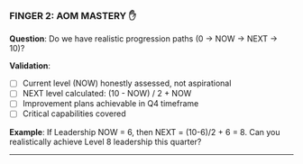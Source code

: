 ### **FINGER 2: AOM MASTERY** ✋

**Question**: Do we have realistic progression paths (0 → NOW → NEXT → 10)?

**Validation**:

- [ ] Current level (NOW) honestly assessed, not aspirational
- [ ] NEXT level calculated: (10 - NOW) / 2 + NOW
- [ ] Improvement plans achievable in Q4 timeframe
- [ ] Critical capabilities covered

**Example**: If Leadership NOW = 6, then NEXT = (10-6)/2 + 6 = 8. Can you realistically achieve Level 8 leadership this quarter?

---
